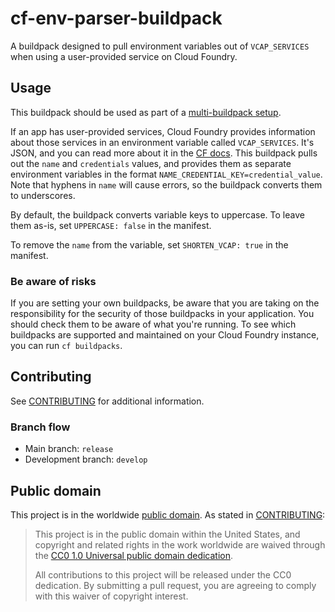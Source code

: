 # cf-env-parser-buildpack

A buildpack designed to pull environment variables out of `VCAP_SERVICES` when using a user-provided service on Cloud Foundry.

## Usage

This buildpack should be used as part of a [multi-buildpack setup](https://github.com/ddollar/heroku-buildpack-multi).

If an app has user-provided services, Cloud Foundry provides information about those services in an environment variable called `VCAP_SERVICES`. It's JSON, and you can read more about it in the [CF docs](http://docs.cloudfoundry.org/devguide/deploy-apps/environment-variable.html#VCAP-SERVICES). This buildpack pulls out the `name` and `credentials` values, and provides them as separate environment variables in the format `NAME_CREDENTIAL_KEY=credential_value`. Note that hyphens in `name` will cause errors, so the buildpack converts them to underscores. 

By default, the buildpack converts variable keys to uppercase. To leave them as-is, set `UPPERCASE: false` in the manifest.

To remove the `name` from the variable, set `SHORTEN_VCAP: true` in the manifest.

### Be aware of risks

If you are setting your own buildpacks, be aware that you are taking on the responsibility for the security of those buildpacks in your application. You should check them to be aware of what you're running. To see which buildpacks are supported and maintained on your Cloud Foundry instance, you can run `cf buildpacks`.

## Contributing

See [CONTRIBUTING](CONTRIBUTING.md) for additional information.

### Branch flow

- Main branch: `release`
- Development branch: `develop`

## Public domain

This project is in the worldwide [public domain](LICENSE.md). As stated in [CONTRIBUTING](CONTRIBUTING.md):

> This project is in the public domain within the United States, and copyright and related rights in the work worldwide are waived through the [CC0 1.0 Universal public domain dedication](https://creativecommons.org/publicdomain/zero/1.0/).
>
> All contributions to this project will be released under the CC0 dedication. By submitting a pull request, you are agreeing to comply with this waiver of copyright interest.
